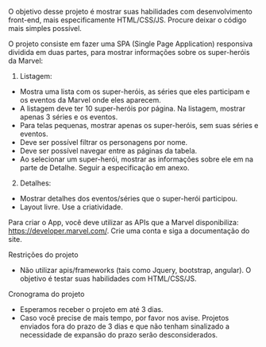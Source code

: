 O objetivo desse projeto é mostrar suas habilidades com desenvolvimento front-end, mais especificamente HTML/CSS/JS. Procure deixar o código mais simples possível.

O projeto consiste em fazer uma SPA (Single Page Application) responsiva dividida em duas partes, para mostrar informações sobre os super-heróis da Marvel:

1. Listagem:

- Mostra uma lista com os super-heróis, as séries que eles participam e os eventos da Marvel onde eles aparecem.
- A listagem deve ter 10 super-heróis por página. Na listagem, mostrar apenas 3 séries e os eventos.
- Para telas pequenas, mostrar apenas os super-heróis, sem suas séries e eventos.
- Deve ser possível filtrar os personagens por nome.
- Deve ser possível navegar entre as páginas da tabela.
- Ao selecionar um super-herói, mostrar as informações sobre ele em na parte de Detalhe.
  Seguir a especificação em anexo.

2. Detalhes:

- Mostrar detalhes dos eventos/séries que o super-herói participou.
- Layout livre. Use a criatividade.

Para criar o App, você deve utilizar as APIs que a Marvel disponibiliza: https://developer.marvel.com/. Crie uma conta e siga a documentação do site.

Restrições do projeto

- Não utilizar apis/frameworks (tais como Jquery, bootstrap, angular). O objetivo é testar suas habilidades com HTML/CSS/JS.

Cronograma do projeto

- Esperamos receber o projeto em até 3 dias.
- Caso você precise de mais tempo, por favor nos avise. Projetos enviados fora do prazo de 3 dias e que não tenham sinalizado a necessidade de expansão do prazo serão desconsiderados.
